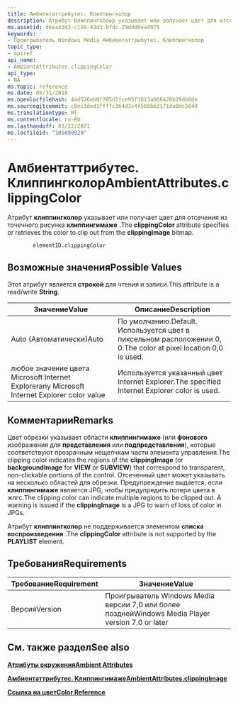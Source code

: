 ```yaml
---
title: Амбиентаттрибутес. Клиппингколор
description: Атрибут Клиппингколор указывает или получает цвет для отсечения из точечного рисунка Клиппингимаже.
ms.assetid: d6ea43d3-c118-43d3-bfdc-29ddd6ea4978
keywords:
- Проигрыватель Windows Media Амбиентаттрибутес. Клиппингколор
topic_type:
- apiref
api_name:
- AmbientAttributes.clippingColor
api_type:
- NA
ms.topic: reference
ms.date: 05/31/2018
ms.openlocfilehash: 4ad526eb0f705d1fce95f3813a666420b29db9de
ms.sourcegitcommit: c8ec1ded1ffffc364d3c4f560bb2171da0dc5040
ms.translationtype: MT
ms.contentlocale: ru-RU
ms.lasthandoff: 03/22/2021
ms.locfileid: "105698929"
---
```

# <a name="ambientattributesclippingcolor"></a><span data-ttu-id="8b548-104">Амбиентаттрибутес. Клиппингколор</span><span class="sxs-lookup"><span data-stu-id="8b548-104">AmbientAttributes.clippingColor</span></span>

<span data-ttu-id="8b548-105">Атрибут **клиппингколор** указывает или получает цвет для отсечения из точечного рисунка **клиппингимаже** .</span><span class="sxs-lookup"><span data-stu-id="8b548-105">The **clippingColor** attribute specifies or retrieves the color to clip out from the **clippingImage** bitmap.</span></span>

``` syntax
        elementID.clippingColor
```

## <a name="possible-values"></a><span data-ttu-id="8b548-106">Возможные значения</span><span class="sxs-lookup"><span data-stu-id="8b548-106">Possible Values</span></span>

<span data-ttu-id="8b548-107">Этот атрибут является **строкой** для чтения и записи.</span><span class="sxs-lookup"><span data-stu-id="8b548-107">This attribute is a read/write **String**.</span></span>



| <span data-ttu-id="8b548-108">Значение</span><span class="sxs-lookup"><span data-stu-id="8b548-108">Value</span></span>                                       | <span data-ttu-id="8b548-109">Описание</span><span class="sxs-lookup"><span data-stu-id="8b548-109">Description</span></span>                                       |
|---------------------------------------------|---------------------------------------------------|
| <span data-ttu-id="8b548-110">Auto (Автоматически)</span><span class="sxs-lookup"><span data-stu-id="8b548-110">Auto</span></span>                                        | <span data-ttu-id="8b548-111">По умолчанию.</span><span class="sxs-lookup"><span data-stu-id="8b548-111">Default.</span></span> <span data-ttu-id="8b548-112">Используется цвет в пиксельном расположении 0, 0.</span><span class="sxs-lookup"><span data-stu-id="8b548-112">The color at pixel location 0,0 is used.</span></span> |
| <span data-ttu-id="8b548-113">любое значение цвета Microsoft Internet Explorer</span><span class="sxs-lookup"><span data-stu-id="8b548-113">any Microsoft Internet Explorer color value</span></span> | <span data-ttu-id="8b548-114">Используется указанный цвет Internet Explorer.</span><span class="sxs-lookup"><span data-stu-id="8b548-114">The specified Internet Explorer color is used.</span></span>    |



 

## <a name="remarks"></a><span data-ttu-id="8b548-115">Комментарии</span><span class="sxs-lookup"><span data-stu-id="8b548-115">Remarks</span></span>

<span data-ttu-id="8b548-116">Цвет обрезки указывает области **клиппингимаже** (или **фонового** изображения для **представления** или **подпредставления**), которые соответствуют прозрачным нещелчкам части элемента управления.</span><span class="sxs-lookup"><span data-stu-id="8b548-116">The clipping color indicates the regions of the **clippingImage** (or **backgroundImage** for **VIEW** or **SUBVIEW**) that correspond to transparent, non-clickable portions of the control.</span></span> <span data-ttu-id="8b548-117">Отсеченный цвет может указывать на несколько областей для обрезки. Предупреждение выдается, если **клиппингимаже** является JPG, чтобы предупредить потери цвета в жпгс.</span><span class="sxs-lookup"><span data-stu-id="8b548-117">The clipping color can indicate multiple regions to be clipped out. A warning is issued if the **clippingImage** is a JPG to warn of loss of color in JPGs.</span></span>

<span data-ttu-id="8b548-118">Атрибут **клиппингколор** не поддерживается элементом **списка воспроизведения** .</span><span class="sxs-lookup"><span data-stu-id="8b548-118">The **clippingColor** attribute is not supported by the **PLAYLIST** element.</span></span>

## <a name="requirements"></a><span data-ttu-id="8b548-119">Требования</span><span class="sxs-lookup"><span data-stu-id="8b548-119">Requirements</span></span>



| <span data-ttu-id="8b548-120">Требование</span><span class="sxs-lookup"><span data-stu-id="8b548-120">Requirement</span></span> | <span data-ttu-id="8b548-121">Значение</span><span class="sxs-lookup"><span data-stu-id="8b548-121">Value</span></span> |
|--------------------|------------------------------------------------------|
| <span data-ttu-id="8b548-122">Версия</span><span class="sxs-lookup"><span data-stu-id="8b548-122">Version</span></span><br/> | <span data-ttu-id="8b548-123">Проигрыватель Windows Media версии 7,0 или более поздней</span><span class="sxs-lookup"><span data-stu-id="8b548-123">Windows Media Player version 7.0 or later</span></span><br/> |



## <a name="see-also"></a><span data-ttu-id="8b548-124">См. также раздел</span><span class="sxs-lookup"><span data-stu-id="8b548-124">See also</span></span>

<dl> <dt>

[<span data-ttu-id="8b548-125">**Атрибуты окружения**</span><span class="sxs-lookup"><span data-stu-id="8b548-125">**Ambient Attributes**</span></span>](ambient-attributes.md)
</dt> <dt>

[<span data-ttu-id="8b548-126">**Амбиентаттрибутес. Клиппингимаже**</span><span class="sxs-lookup"><span data-stu-id="8b548-126">**AmbientAttributes.clippingImage**</span></span>](ambientattributes-clippingimage.md)
</dt> <dt>

[<span data-ttu-id="8b548-127">**Ссылка на цвет**</span><span class="sxs-lookup"><span data-stu-id="8b548-127">**Color Reference**</span></span>](color-reference.md)
</dt> </dl>

 

 





